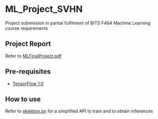 # ML_Project_SVHN

Project submission in partial fulfilment of BITS F464 Machine Learning course requirements

## Project Report
Refer to [MLFinalProject.pdf](https://github.com/hsr0/ML_Project_SVHN/blob/master/MLFinalProject.pdf)

## Pre-requisites
* [TensorFlow 1.0](https://www.tensorflow.org/)

## How to use
Refer to [skeleton.py](https://github.com/hsr0/ML_Project_SVHN/blob/master/skeleton.py) for a simplified API to train and to obtain inferences

